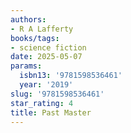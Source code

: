 ```yaml
---
authors:
- R A Lafferty
books/tags:
- science fiction
date: 2025-05-07
params:
  isbn13: '9781598536461'
  year: '2019'
slug: '9781598536461'
star_rating: 4
title: Past Master
---
```


<!--more-->